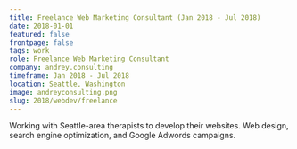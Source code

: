 ```yaml
---
title: Freelance Web Marketing Consultant (Jan 2018 - Jul 2018)
date: 2018-01-01
featured: false
frontpage: false
tags: work
role: Freelance Web Marketing Consultant
company: andrey.consulting
timeframe: Jan 2018 - Jul 2018
location: Seattle, Washington
image: andreyconsulting.png
slug: 2018/webdev/freelance
---
```

Working with Seattle-area therapists to develop their websites. Web design, search engine optimization, and Google Adwords campaigns.